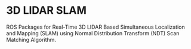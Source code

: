 # 3D LIDAR SLAM

ROS Packages for Real-Time 3D LIDAR Based Simultaneous Localization and Mapping (SLAM) using Normal Distribution Transform (NDT) Scan Matching Algorithm.
